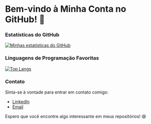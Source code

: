 # Bem-vindo à Minha Conta no GitHub! 👋

### Estatísticas do GitHub

[![Minhas estatísticas do GitHub](https://github-readme-stats.vercel.app/api?username=pedrohroseno&show_icons=true&theme=dark)](https://github.com/anuraghazra/github-readme-stats)

### Linguagens de Programação Favoritas

[![Top Langs](https://github-readme-stats.vercel.app/api/top-langs/?username=pedrohroseno&layout=compact&theme=dark)](https://github.com/anuraghazra/github-readme-stats)

### Contato

Sinta-se à vontade para entrar em contato comigo:

- [LinkedIn](https://www.linkedin.com/in/pedro-hroseno/)
- [Email](mailto:pedro.henrik94@gmail.com)

Espero que você encontre algo interessante em meus repositórios! 😄
